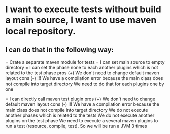 # I want to execute tests without build a main source, I want to use maven local repository.

## I can do that in the following way:

= Crate a separate maven module for tests
= I can set main source to empty directory
= I can set the phase none to each another plugins which is not related to the test phase
    pros (+)
        We don't need to change default maven layout 
    cons (-)
        !!! We have a compilation error because the main class does not compile into target directory
        We need to do that for each plugins one by one

= I can directly call maven test plugin
    pros (+)
        We don't need to change default maven layout
    cons (-)
        !!! We have a compilation error because the main class does not compile into target directory
        We do not execute another phases which is related to the tests
        We do not execute another plugins on the test phase
        We need to execute a several maven plugins to run a test (resource, compile, test). So we will be run a JVM 3 times
           